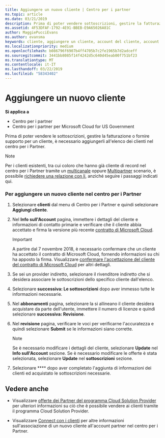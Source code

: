 ```yaml
---
title: Aggiungere un nuovo cliente | Centro per i partner
ms.topic: article
ms.date: 03/21/2019
description: Prima di poter vendere sottoscrizioni, gestire la fatturazione o fornire supporto, devi creare un record per il tuo cliente nel Centro per i partner.
ms.assetid: 4F53DFAF-1792-4E91-BBEB-E9A65026A81C
author: MaggiePucciEvans
ms.author: evansma
keywords: cliente, aggiungere un cliente, account del cliente, account del cliente nel Centro per i partner, clienti, aggiungere i clienti, creare un account del cliente
ms.localizationpriority: medium
ms.openlocfilehash: b086796f6907b4ff4705b7c2fe1965b7d2adceff
ms.sourcegitcommit: 3441bb8085f14f4242d5c640d45eab00f751bf23
ms.translationtype: MT
ms.contentlocale: it-IT
ms.lasthandoff: 03/22/2019
ms.locfileid: "58343402"
---
```

# <a name="add-a-new-customer"></a>Aggiungere un nuovo cliente

**Si applica a**

-  Centro per i partner
-  Centro per i partner per Microsoft Cloud for US Government

Prima di poter vendere le sottoscrizioni, gestire la fatturazione o fornire supporto per un cliente, è necessario aggiungerli all'elenco dei clienti nel centro per i Partner.

>[!NOTE]
>Per i clienti esistenti, tra cui coloro che hanno già cliente di record nel centro per i Partner tramite un [multicanale](multichannel.md) oppure [Multipartner](multipartner.md) scenario, è possibile [richiedere una relazione con li](request-a-relationship-with-a-customer.md), anziché seguire i passaggi indicati qui.

### <a name="to-add-a-new-customer-in-partner-center"></a>Per aggiungere un nuovo cliente nel centro per i Partner

1. Selezionare **clienti** dal menu di Centro per i Partner e quindi selezionare **Aggiungi cliente**.

2. Nel **Info sull'Account** pagina, immettere i dettagli del cliente e informazioni di contatto primarie e verificare che il cliente abbia accettato e firma la versione più recente [contratto di Microsoft Cloud](agreements.md).

    >[!IMPORTANT]
      > A partire dal 7 novembre 2018, è necessario confermare che un cliente ha accettato il contratto di Microsoft Cloud, fornendo informazioni su chi ha apposto la firma. Visualizzare [confermare l'accettazione del cliente del contratto di Microsoft Cloud](confirm-consent.md) per altri dettagli.

3. Se sei un provider indiretto, selezionare il rivenditore indiretto che si desidera associare le sottoscrizioni dello specifico cliente dall'elenco.

4. Selezionare **successiva: Le sottoscrizioni** dopo aver immesso tutte le informazioni necessarie.

5. Nel **abbonamenti** pagina, selezionare la si allineano il cliente desidera acquistare da parte dell'utente, immettere il numero di licenze e quindi selezionare **successiva: Revisione**.

6. Nel **revisione** pagina, verificare le voci per verificarne l'accuratezza e quindi selezionare **Submit** se le informazioni siano corrette.

    >[!NOTE]
    >Se è necessario modificare i dettagli del cliente, selezionare **Update** nel **Info sull'Account** sezione. Se è necessario modificare le offerte è stata selezionata, selezionare **Update** nel **sottoscrizioni** sezione.

7. Selezionare **** dopo aver completato l'aggiunta di informazioni dei clienti ed acquistato le sottoscrizioni necessarie.

## <a name="see-also"></a>Vedere anche

- Visualizzare [offerte dei Partner del programma Cloud Solution Provider](csp-offers.md) per ulteriori informazioni su ciò che è possibile vendere ai clienti tramite il programma Cloud Solution Provider.

- Visualizzare [Connect con i clienti](customer-accounts.md) per altre informazioni sull'associazione di un nuovo cliente all'account partner nel centro per i Partner.